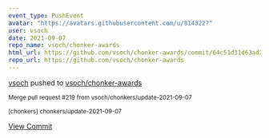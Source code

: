 ```yaml
---
event_type: PushEvent
avatar: "https://avatars.githubusercontent.com/u/814322?"
user: vsoch
date: 2021-09-07
repo_name: vsoch/chonker-awards
html_url: https://github.com/vsoch/chonker-awards/commit/64c51d31d63ad2827baf02b014a7640bbf569009
repo_url: https://github.com/vsoch/chonker-awards
---
```


<a href='https://github.com/vsoch' target='_blank'>vsoch</a> pushed to <a href='https://github.com/vsoch/chonker-awards' target='_blank'>vsoch/chonker-awards</a>

<small>Merge pull request #219 from vsoch/chonkers/update-2021-09-07

[chonkers] chonkers/update-2021-09-07</small>

<a href='https://github.com/vsoch/chonker-awards/commit/64c51d31d63ad2827baf02b014a7640bbf569009' target='_blank'>View Commit</a>